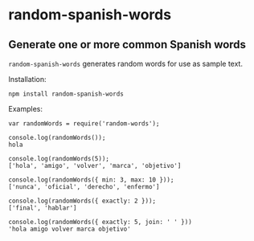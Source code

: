 # random-spanish-words

## Generate one or more common Spanish words

`random-spanish-words` generates random words for use as sample text.

Installation:

    npm install random-spanish-words

Examples:

    var randomWords = require('random-words');

    console.log(randomWords());
    hola

    console.log(randomWords(5));
    ['hola', 'amigo', 'volver', 'marca', 'objetivo']

    console.log(randomWords({ min: 3, max: 10 }));
    ['nunca', 'oficial', 'derecho', 'enfermo']

    console.log(randomWords({ exactly: 2 }));
    ['final', 'hablar']

    console.log(randomWords({ exactly: 5, join: ' ' }))
    'hola amigo volver marca objetivo'

